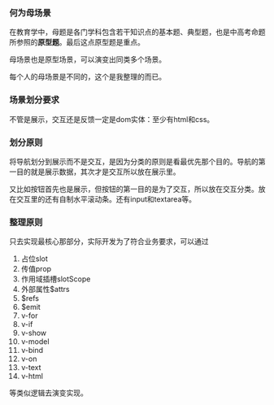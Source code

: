  
 ### 何为母场景

在教育学中，母题是各门学科包含若干知识点的基本题、典型题，也是中高考命题所参照的**原型题**。最后这点原型题是重点。

母场景也是原型场景，可以演变出同类多个场景。

每个人的母场景是不同的，这个是我整理的而已。

 ### 场景划分要求

 不管是展示，交互还是反馈一定是dom实体：至少有html和css。

 ### 划分原则

将导航划分到展示而不是交互，是因为分类的原则是看最优先那个目的。导航的第一目的就是展示数据，其次才是交互所以放在展示里。

又比如按钮首先也是展示，但按钮的第一目的是为了交互，所以放在交互分类。放在交互里的还有自制水平滚动条。还有input和textarea等。


### 整理原则

只去实现最核心那部分，实际开发为了符合业务要求，可以通过

1. 占位slot
2. 传值prop
3. 作用域插槽slotScope
4. 外部属性$attrs
5. $refs
6. $emit
7. v-for
8. v-if
9. v-show
10. v-model
11. v-bind
12. v-on
13. v-text
14. v-html

等类似逻辑去演变实现。